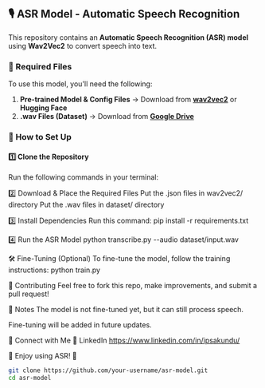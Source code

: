 ## 🎙️ ASR Model - Automatic Speech Recognition  

This repository contains an **Automatic Speech Recognition (ASR) model** using **Wav2Vec2** to convert speech into text.  

### 🔹 Required Files  
To use this model, you'll need the following:  
1. **Pre-trained Model & Config Files** → Download from **[wav2vec2](https://github.com/aiwithipsa/ASR-Model/tree/main/wav2vec2)** or **Hugging Face**  
2. **.wav Files (Dataset)** → Download from **[Google Drive](your_drive_link_here)**  

### 📌 How to Set Up  

#### **1️⃣ Clone the Repository**  
Run the following commands in your terminal:  


2️⃣ Download & Place the Required Files
Put the .json files in wav2vec2/ directory
Put the .wav files in dataset/ directory

3️⃣ Install Dependencies
Run this command:
pip install -r requirements.txt

4️⃣ Run the ASR Model
python transcribe.py --audio dataset/input.wav

🛠 Fine-Tuning (Optional)
To fine-tune the model, follow the training instructions:
python train.py

🤝 Contributing
Feel free to fork this repo, make improvements, and submit a pull request!

📌 Notes
The model is not fine-tuned yet, but it can still process speech.

Fine-tuning will be added in future updates.


📢 Connect with Me
🔗 LinkedIn https://www.linkedin.com/in/ipsakundu/

🔹 Enjoy using ASR! 🔹


```bash
git clone https://github.com/your-username/asr-model.git
cd asr-model
